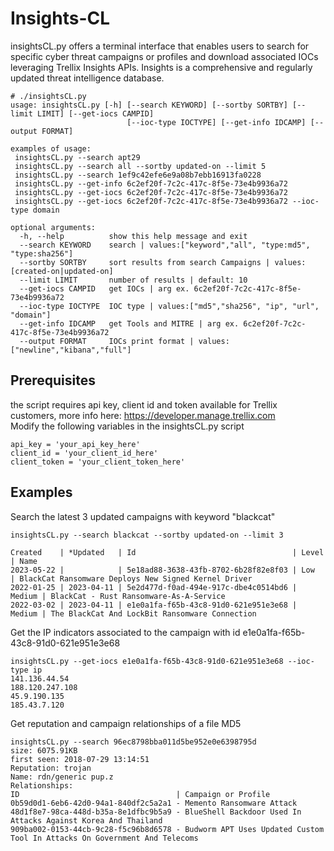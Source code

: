 # Insights-CL
insightsCL.py offers a terminal interface that enables users to search for specific cyber threat campaigns or profiles and download associated IOCs leveraging Trellix Insights APIs.
Insights is a comprehensive and regularly updated threat intelligence database.
```
# ./insightsCL.py
usage: insightsCL.py [-h] [--search KEYWORD] [--sortby SORTBY] [--limit LIMIT] [--get-iocs CAMPID]
                          [--ioc-type IOCTYPE] [--get-info IDCAMP] [--output FORMAT]

examples of usage:
 insightsCL.py --search apt29
 insightsCL.py --search all --sortby updated-on --limit 5
 insightsCL.py --search 1ef9c42efe6e9a08b7ebb16913fa0228
 insightsCL.py --get-info 6c2ef20f-7c2c-417c-8f5e-73e4b9936a72
 insightsCL.py --get-iocs 6c2ef20f-7c2c-417c-8f5e-73e4b9936a72
 insightsCL.py --get-iocs 6c2ef20f-7c2c-417c-8f5e-73e4b9936a72 --ioc-type domain

optional arguments:
  -h, --help          show this help message and exit
  --search KEYWORD    search | values:["keyword","all", "type:md5", "type:sha256"]
  --sortby SORTBY     sort results from search Campaigns | values:[created-on|updated-on]
  --limit LIMIT       number of results | default: 10
  --get-iocs CAMPID   get IOCs | arg ex. 6c2ef20f-7c2c-417c-8f5e-73e4b9936a72
  --ioc-type IOCTYPE  IOC type | values:["md5","sha256", "ip", "url", "domain"]
  --get-info IDCAMP   get Tools and MITRE | arg ex. 6c2ef20f-7c2c-417c-8f5e-73e4b9936a72
  --output FORMAT     IOCs print format | values:["newline","kibana","full"]
```
## Prerequisites
the script requires api key, client id and token available for Trellix customers, more info here: https://developer.manage.trellix.com<br />
Modify the following variables in the insightsCL.py script<br />
```
api_key = 'your_api_key_here'
client_id = 'your_client_id_here'
client_token = 'your_client_token_here'
```
## Examples
Search the latest 3 updated campaigns with keyword "blackcat"
```
insightsCL.py --search blackcat --sortby updated-on --limit 3   

Created    | *Updated   | Id                                   | Level  | Name                            
2023-05-22 |            | 5e18ad88-3638-43fb-8702-6b28f82e8f03 | Low    | BlackCat Ransomware Deploys New Signed Kernel Driver                    
2022-01-25 | 2023-04-11 | 5e2d477d-f0ad-494e-917c-dbe4c0514bd6 | Medium | BlackCat - Rust Ransomware-As-A-Service                                 
2022-03-02 | 2023-04-11 | e1e0a1fa-f65b-43c8-91d0-621e951e3e68 | Medium | The BlackCat And LockBit Ransomware Connection
```
Get the IP indicators associated to the campaign with id e1e0a1fa-f65b-43c8-91d0-621e951e3e68
```
insightsCL.py --get-iocs e1e0a1fa-f65b-43c8-91d0-621e951e3e68 --ioc-type ip 
141.136.44.54
188.120.247.108
45.9.190.135
185.43.7.120
```
Get reputation and campaign relationships of a file MD5
```
insightsCL.py --search 96ec8798bba011d5be952e0e6398795d
size: 6075.91KB
first seen: 2018-07-29 13:14:51
Reputation: trojan
Name: rdn/generic pup.z
Relationships:
ID                                   | Campaign or Profile
0b59d0d1-6eb6-42d0-94a1-840df2c5a2a1 - Memento Ransomware Attack
48d1f8e7-98ca-448d-b35a-8e1dfbc9b5a9 - BlueShell Backdoor Used In Attacks Against Korea And Thailand
909ba002-0153-44cb-9c28-f5c96b8d6578 - Budworm APT Uses Updated Custom Tool In Attacks On Government And Telecoms
```

